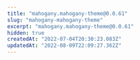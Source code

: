 ```yaml
---
title: "mahogany.mahogany-theme@0.0.61"
slug: "mahogany-mahogany-theme"
excerpt: "mahogany.mahogany-theme@0.0.61"
hidden: true
createdAt: "2022-07-04T20:30:23.083Z"
updatedAt: "2022-08-09T22:09:27.362Z"
---
```

